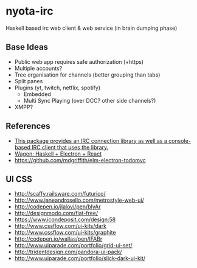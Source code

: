 # nyota-irc
Haskell based irc web client &amp; web service (in brain dumping phase)

## Base Ideas

- Public web app requires safe authorization (+https)
- Multiple accounts?
- Tree organisation for channels (better grouping than tabs)
- Split panes
- Plugins (yt, twitch, netflix, spotify)
  - Embedded
  - Multi Sync Playing (over DCC? other side channels?)
- XMPP?


## References

- [This package provides an IRC connection library as well as a console-based IRC client that uses the library.](http://hackage.haskell.org/package/irc-core=)
- [Wagon: Haskell + Electron + React](https://speakerdeck.com/mkscrg/electron-react-and-haskell-oh-my)
- https://github.com/mdgriffith/elm-electron-todomvc

## UI CSS

- http://scaffy.railsware.com/futurico/
- http://www.janeandrosello.com/metrostyle-web-ui/
- http://codepen.io/jlalovi/pen/bIyAr
- http://designmodo.com/flat-free/
- https://www.icondeposit.com/design:58
- http://www.cssflow.com/ui-kits/dark
- http://www.cssflow.com/ui-kits/graphite
- http://codepen.io/wallas/pen/lFABr
- http://www.uiparade.com/portfolio/grid-ui-set/
- http://tridentdesign.com/pandora-ui-pack/
- http://www.uiparade.com/portfolio/slick-dark-ui-kit/
